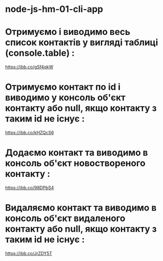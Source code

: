 # node-js-hm-01-cli-app

# Отримуємо і виводимо весь список контактів у вигляді таблиці (console.table) :

https://ibb.co/gSf4qkW

# Отримуємо контакт по id і виводимо у консоль об'єкт контакту або null, якщо контакту з таким id не існує :

https://ibb.co/kHZQcS6

# Додаємо контакт та виводимо в консоль об'єкт новоствореного контакту :

https://ibb.co/98DPbS4

# Видаляємо контакт та виводимо в консоль об'єкт видаленого контакту або null, якщо контакту з таким id не існує :

https://ibb.co/JrZDY5T
